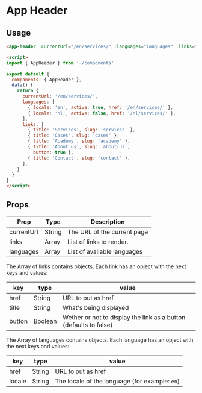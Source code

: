# App Header


## Usage

```html
<app-header :currentUrl="/en/services/" :languages="languages" :links="links"/>

<script>
import { AppHeader } from '~/components'

export default {
  components: { AppHeader },
  data() {
    return {
      currentUrl: '/en/services/',
      languages: [
        { locale: 'en', active: true, href: '/en/services/' },
        { locale: 'nl', active: false, href: '/nl/services/' },
      ],
      links: [
        { title: 'Services', slug: 'services' },
        { title: 'Cases', slug: 'cases' },
        { title: 'Academy', slug: 'academy' },
        { title: 'About us', slug: 'about-us',
          button: true },
        { title: 'Contact', slug: 'contact' },
      ],
    }
  }
}
</script>
```

## Props

| Prop | Type | Description |
| --- | --- | --- |
| currentUrl | String | The URL of the current page |
| links | Array | List of links to render. |
| languages | Array | List of available languages |

The Array of links contains objects. Each link has an opject with the next keys and values:

| key | type | value |
| --- | --- | --- |
| href | String | URL to put as href |
| title | String | What's being displayed |
| button | Boolean | Wether or not to display the link as a button (defaults to false) |

The Array of languages contains objects. Each language has an opject with the next keys and values:

| key | type | value |
| --- | --- | --- |
| href | String | URL to put as href |
| locale | String | The locale of the language (for example: `en`) |
